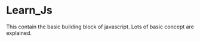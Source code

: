 # Learn_Js
This  contain the basic building block of javascript. Lots of basic concept are explained.
